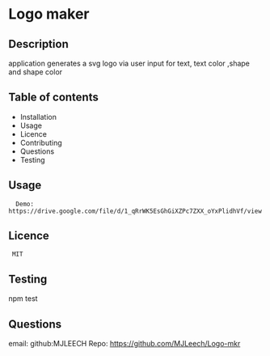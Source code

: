 
# Logo maker
 ## Description
  application generates a svg logo via user input for text, text color ,shape and shape color
 ## Table of contents
* Installation
* Usage
* Licence
* Contributing
* Questions
* Testing
## Usage
      Demo: https://drive.google.com/file/d/1_qRrWK5EsGhGiXZPc7ZXX_oYxPlidhVf/view
## Licence
     MIT
## Testing
npm test
## Questions
 email:
github:MJLEECH
Repo: https://github.com/MJLeech/Logo-mkr